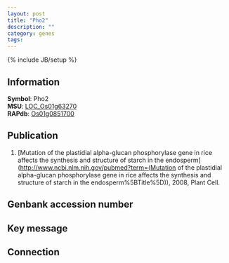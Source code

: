 ```yaml
---
layout: post
title: "Pho2"
description: ""
category: genes
tags: 
---
```

{% include JB/setup %}

## Information
__Symbol__: Pho2  
__MSU__: [LOC_Os01g63270](http://rice.plantbiology.msu.edu/cgi-bin/ORF_infopage.cgi?orf=LOC_Os01g63270)  
__RAPdb__: [Os01g0851700](http://rapdb.dna.affrc.go.jp/viewer/gbrowse_details/irgsp1?name=Os01g0851700)  

## Publication
1. [Mutation of the plastidial alpha-glucan phosphorylase gene in rice affects the synthesis and structure of starch in the endosperm](http://www.ncbi.nlm.nih.gov/pubmed?term=(Mutation of the plastidial alpha-glucan phosphorylase gene in rice affects the synthesis and structure of starch in the endosperm%5BTitle%5D)), 2008, Plant Cell.

## Genbank accession number

## Key message

## Connection


